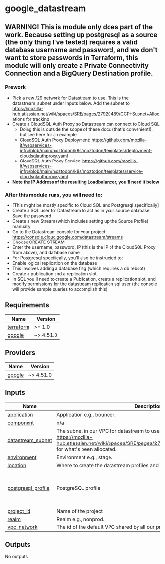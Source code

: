 
# google_datastream
## WARNING! This is module only does part of the work. Because setting up postgresql as a source (the only thing I've tested) requires a valid database username and password, and we don't want to store passwords in Terraform, this module will only create a Private Connectivity Connection and a BigQuery Destination profile.
### Prework
- Pick a new /29 network for Datastream to use. This is the datastream_subnet under Inputs below. Add the subnet to https://mozilla-hub.atlassian.net/wiki/spaces/SRE/pages/27920489/GCP+Subnet+Allocations for tracking
- Create a CloudSQL Auth Proxy so Datastream can connect to Cloud SQL
  - Doing this is outside the scope of these docs (that's convenient!), but see here for an example
  - CloudSQL Auth Proxy Deployment: https://github.com/mozilla-it/webservices-infra/blob/main/moztodon/k8s/moztodon/templates/deployment-cloudsqlauthproxy.yaml
  - CloudSQL Auth Proxy Service: https://github.com/mozilla-it/webservices-infra/blob/main/moztodon/k8s/moztodon/templates/service-cloudsqlauthproxy.yaml
- **Note the IP Address of the resulting Loadbalancer, you'll need it below**
### After this module runs, you will need to:
- [This might be mostly specific to Cloud SQL and Postgresql specifically]
- Create a SQL user for Datastream to act as in your source database. Save the password
- Create a new Stream (which includes setting up the Source Profile) manually
- Go to the Datastream console for your project: https://console.cloud.google.com/datastream/streams
- Choose CREATE STREAM
- Enter the username, password, IP (this is the IP of the CloudSQL Proxy from above), and database name
- For Postgresql specifically, you'll also be instructed to:
- Enable logical replication on the database
- This involves adding a database flag (which requires a db reboot)
- Create a publication and a replication slot
- In SQL you'll need to create a Publication, create a replication slot, and modify permissions for the datastream replication sql user (the console will provide sample queries to accomplish this)



## Requirements

| Name | Version |
|------|---------|
| <a name="requirement_terraform"></a> [terraform](#requirement\_terraform) | >= 1.0 |
| <a name="requirement_google"></a> [google](#requirement\_google) | ~> 4.51.0 |

## Providers

| Name | Version |
|------|---------|
| <a name="provider_google"></a> [google](#provider\_google) | ~> 4.51.0 |

## Inputs

| Name | Description | Type | Default | Required |
|------|-------------|------|---------|:--------:|
| <a name="input_application"></a> [application](#input\_application) | Application e.g., bouncer. | `any` | n/a | yes |
| <a name="input_component"></a> [component](#input\_component) | n/a | `string` | `"datastream"` | no |
| <a name="input_datastream_subnet"></a> [datastream\_subnet](#input\_datastream\_subnet) | The subnet in our VPC for datastream to use. Like '172.19.0.0/29'. See https://mozilla-hub.atlassian.net/wiki/spaces/SRE/pages/27920489/GCP+Subnet+Allocations for what's been allocated. | `any` | n/a | yes |
| <a name="input_environment"></a> [environment](#input\_environment) | Environment e.g., stage. | `any` | n/a | yes |
| <a name="input_location"></a> [location](#input\_location) | Where to create the datastream profiles and the destination datasets | `string` | `"us-west1"` | no |
| <a name="input_postgresql_profile"></a> [postgresql\_profile](#input\_postgresql\_profile) | PostgreSQL profile | <pre>list(object({<br>    hostname = string<br>    username = string<br>    database = string<br>  }))</pre> | `[]` | no |
| <a name="input_project_id"></a> [project\_id](#input\_project\_id) | Name of the project | `any` | n/a | yes |
| <a name="input_realm"></a> [realm](#input\_realm) | Realm e.g., nonprod. | `string` | `""` | no |
| <a name="input_vpc_network"></a> [vpc\_network](#input\_vpc\_network) | The id of the default VPC shared by all our projects | `any` | n/a | yes |

## Outputs

No outputs.
